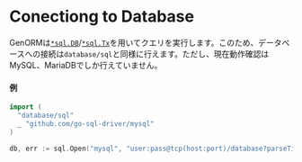 # Conectiong to Database

GenORMは[`*sql.DB`](https://pkg.go.dev/database/sql#DB)/[`*sql.Tx`](https://pkg.go.dev/database/sql#Tx)を用いてクエリを実行します。このため、データベースへの接続は`database/sql`と同様に行えます。ただし、現在動作確認はMySQL、MariaDBでしか行えていません。

#### 例

```go
import (
  "database/sql"
  _ "github.com/go-sql-driver/mysql"
)

db, err := sql.Open("mysql", "user:pass@tcp(host:port)/database?parseTime=true&loc=Asia%2FTokyo&charset=utf8mb4")
```
